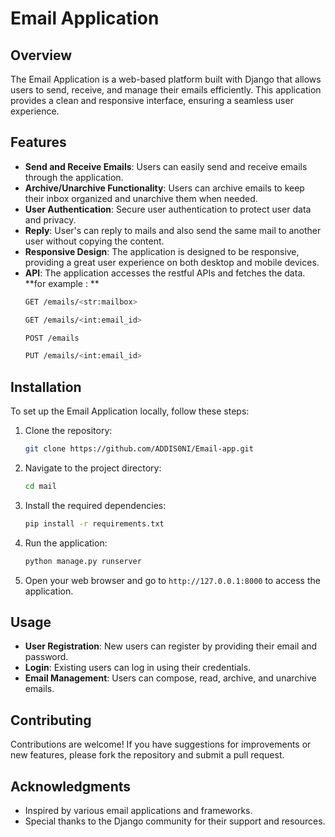 # Email Application

## Overview
The Email Application is a web-based platform built with Django that allows users to send, receive, and manage their emails efficiently. This application provides a clean and responsive interface, ensuring a seamless user experience.

## Features
- **Send and Receive Emails**: Users can easily send and receive emails through the application.
- **Archive/Unarchive Functionality**: Users can archive emails to keep their inbox organized and unarchive them when needed.
- **User Authentication**: Secure user authentication to protect user data and privacy.
- **Reply**: User's can reply to mails and also send the same mail to another user without copying the content.
- **Responsive Design**: The application is designed to be responsive, providing a great user experience on both desktop and mobile devices.
- **API**: The application accesses the restful APIs and fetches the data. **for example : **
   ```bash
   GET /emails/<str:mailbox>
   ```
   ```bash
   GET /emails/<int:email_id>
   ```
   ```bash
   POST /emails
   ```
   ```bash
   PUT /emails/<int:email_id>

   ```
  
## Installation
To set up the Email Application locally, follow these steps:

1. Clone the repository:
   ```bash
   git clone https://github.com/ADDIS0NI/Email-app.git
   ```

2. Navigate to the project directory:
   ```bash
   cd mail
   ```

3. Install the required dependencies:
   ```bash
   pip install -r requirements.txt
   ```

4. Run the application:
   ```bash
   python manage.py runserver
   ```

5. Open your web browser and go to `http://127.0.0.1:8000` to access the application.

## Usage
- **User Registration**: New users can register by providing their email and password.
- **Login**: Existing users can log in using their credentials.
- **Email Management**: Users can compose, read, archive, and unarchive emails.

## Contributing
Contributions are welcome! If you have suggestions for improvements or new features, please fork the repository and submit a pull request.


## Acknowledgments
- Inspired by various email applications and frameworks.
- Special thanks to the Django community for their support and resources.
